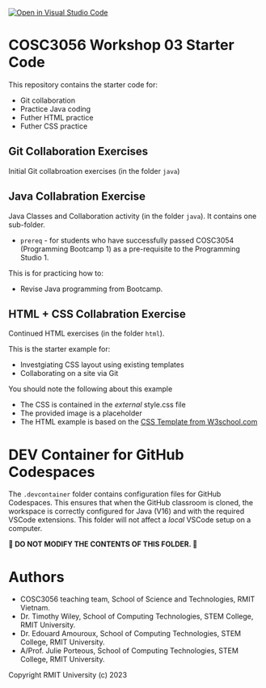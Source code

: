 [![Open in Visual Studio Code](https://classroom.github.com/assets/open-in-vscode-718a45dd9cf7e7f842a935f5ebbe5719a5e09af4491e668f4dbf3b35d5cca122.svg)](https://classroom.github.com/online_ide?assignment_repo_id=15017674&assignment_repo_type=AssignmentRepo)
# COSC3056 Workshop 03 Starter Code
This repository contains the starter code for:
* Git collaboration
* Practice Java coding
* Futher HTML practice
* Futher CSS practice

## Git Collaboration Exercises
Initial Git collabroation exercises (in the folder `java`)

## Java Collabration Exercise
Java Classes and Collaboration activity (in the folder `java`).
It contains one sub-folder.

* `prereq` - for students who have successfully passed COSC3054 (Programming Bootcamp 1) as a pre-requisite to the Programming Studio 1.

This is for practicing how to:

* Revise Java programming from Bootcamp.

## HTML + CSS Collabration Exercise
Continued HTML exercises (in the folder `html`).

This is the starter example for:
* Investgiating CSS layout using existing templates
* Collaborating on a site via Git

You should note the following about this example
* The CSS is contained in the *external* style.css file
* The provided image is a placeholder
* The HTML example is based on the [CSS Template from W3school.com][1]

# DEV Container for GitHub Codespaces
The ```.devcontainer``` folder contains configuration files for GitHub Codespaces.
This ensures that when the GitHub classroom is cloned, the workspace is correctly configured for Java (V16) and with the required VSCode extensions.
This folder will not affect a *local* VSCode setup on a computer.

**🚨 DO NOT MODIFY THE CONTENTS OF THIS FOLDER. 🚨**

# Authors
* COSC3056 teaching team, School of Science and Technologies, RMIT Vietnam.
* Dr. Timothy Wiley, School of Computing Technologies, STEM College, RMIT University.
* Dr. Edouard Amouroux, School of Computing Technologies, STEM College, RMIT University.
* A/Prof. Julie Porteous, School of Computing Technologies, STEM College, RMIT University.


Copyright RMIT University (c) 2023

[1]: https://www.w3schools.com/css/css_templates.asp